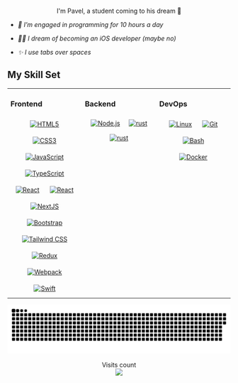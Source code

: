 <div align="center">
<img src="https://rishavanand.github.io/static/images/greetings.gif" align="center" height="0" width="0" />
</div> 
<div align="center">I'm Pavel, a student coming to his dream 🚀</div>

- _🔭 I’m engaged in programming for 10 hours a day_

- _👨‍💻 I dream of becoming an iOS developer (maybe no)_

- _✨ I use tabs over spaces_

## My Skill Set

<table><tr><td valign="top" width="33%">

### Frontend
<div align="center">  
<a href="https://en.wikipedia.org/wiki/HTML5" target="_blank"><img style="margin: 10px" src="https://profilinator.rishav.dev/skills-assets/html5-original-wordmark.svg" alt="HTML5" height="83" /></a>    
<a href="https://www.w3schools.com/css/" target="_blank"><img style="margin: 10px" src="https://profilinator.rishav.dev/skills-assets/css3-original-wordmark.svg" alt="CSS3" height="83" /></a>  
<a href="https://www.javascript.com/" target="_blank"><img style="margin: 10px" src="https://profilinator.rishav.dev/skills-assets/javascript-original.svg" alt="JavaScript" height="70" /></a>  
<a href="https://www.typescriptlang.org/" target="_blank"><img style="margin: 10px" src="https://profilinator.rishav.dev/skills-assets/typescript-original.svg" alt="TypeScript" height="70" /></a>
  <a href="https://reactjs.org/" target="_blank"><img style="margin: 10px" src="https://profilinator.rishav.dev/skills-assets/react-original-wordmark.svg" alt="React" height="70" /></a>
  <a href="https://vuejs.org/" target="_blank"><img style="margin: 10px" src="https://upload.wikimedia.org/wikipedia/commons/thumb/9/95/Vue.js_Logo_2.svg/185px-Vue.js_Logo_2.svg.png" alt="React" height="70" /></a>
 <a href="https://nextjs.org/" target="_blank"><img style="margin: 10px" src="https://profilinator.rishav.dev/skills-assets/nextjs.png" alt="NextJS" height="70" /></a>  
<a href="https://getbootstrap.com/docs/3.4/javascript/" target="_blank"><img style="margin: 10px" src="https://profilinator.rishav.dev/skills-assets/bootstrap-plain.svg" alt="Bootstrap" height="70" /></a>  
<a href="https://www.tailwindcss.com/" target="_blank"><img style="margin: 10px" src="https://profilinator.rishav.dev/skills-assets/tailwindcss.svg" alt="Tailwind CSS" height="70" /></a>  
<a href="https://redux.js.org/" target="_blank"><img style="margin: 10px" src="https://profilinator.rishav.dev/skills-assets/redux-original.svg" alt="Redux" height="70" /></a>  
<a href="https://webpack.js.org/" target="_blank"><img style="margin: 10px" src="https://profilinator.rishav.dev/skills-assets/webpack-original.svg" alt="Webpack" height="70" /></a>  
<a href="https://developer.apple.com/swift/" target="_blank"><img style="margin: 10px" src="https://www.vectorlogo.zone/logos/swift/swift-icon.svg" alt="Swift" height="70" /></a>  
</div>

</td><td valign="top" width="33%">

### Backend

<div align="center">  
<a href="https://nodejs.org/" target="_blank"><img style="margin: 8px" src="https://polyakovdmitriy.ru/wp-content/uploads/2019/05/nodejs.png.pagespeed.ce_.9zN9M5IW0F.png" alt="Node.js" height="80" /></a>
  <a href="https://go.dev/" target="_blank"><img style="margin: 8px" src="https://cdn.icon-icons.com/icons2/2107/PNG/512/file_type_go_gopher_icon_130571.png" alt="rust" height="80" /></a>
  <a href="https://www.rust-lang.org/" target="_blank"><img style="margin: 8px" src="https://i.ibb.co/Jqqs8RP/hhhh.png" alt="rust" height="80" /></a>
</div>
</div>

</td><td valign="top" width="33%">

### DevOps

<div align="center">  
<a href="https://www.linux.org/" target="_blank"><img style="margin: 10px" src="https://profilinator.rishav.dev/skills-assets/linux-original.svg" alt="Linux" height="70" /></a>  
<a href="https://github.com/" target="_blank"><img style="margin: 10px" src="https://profilinator.rishav.dev/skills-assets/git-scm-icon.svg" alt="Git" height="70" /></a>  
<a href="https://www.gnu.org/software/bash/" target="_blank"><img style="margin: 10px" src="https://camo.githubusercontent.com/f9c19c47c4d3f7d4e59bc035a5c751d700f1151b80b3c2332207d6d53ca6cf4c/68747470733a2f2f67697465652e636f6d2f73616e6d656a69652f696d672f7261772f6d61696e2f696d672f7368656c6c2d736372697074696e672e706e67" alt="Bash" height="70" /></a>  
<a href="https://www.docker.com/" target="_blank"><img style="margin: 10px" src="https://www.svgrepo.com/download/331370/docker.svg" alt="Docker" height="70" /></a>  
</div>

</td></tr></table>

<!--START_SECTION:waka-->
<!--END_SECTION:waka-->


<p align="center" href=#><img src="contributions.svg"></p>
<p align="center"> 
  Visits count<br>
  <img src="https://profile-counter.glitch.me/malinatrash/count.svg" />
</p>




